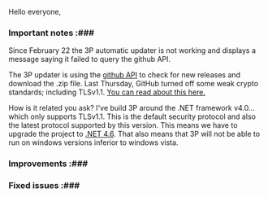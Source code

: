 Hello everyone,

### Important notes :###

Since February 22 the 3P automatic updater is not working and displays a message saying it failed to query the github API.

The 3P updater is using the [github API](https://developer.github.com/v3/) to check for new releases and download the .zip file. Last Thursday, GitHub turned off some weak crypto standards; including TLSv1.1. [You can read about this here.](https://githubengineering.com/crypto-removal-notice/)

How is it related you ask? I've build 3P around the .NET framework v4.0... which only supports TLSv1.1. This is the default security protocol and also the latest protocol supported by this version. This means we have to upgrade the project to [.NET 4.6](https://www.microsoft.com/en-US/download/details.aspx?id=48130). That also means that 3P will not be able to run on windows versions inferior to windows vista.


### Improvements :###



### Fixed issues :###

